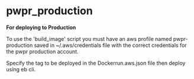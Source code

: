 # pwpr_production
**For deploying to Production**

To use the 'build_image' script you must have an aws profile named pwpr-production saved in ~/.aws/credentials file with the correct credentials for the pwpr production account.

Specify the tag to be deployed in the Dockerrun.aws.json file then deploy using eb cli.

